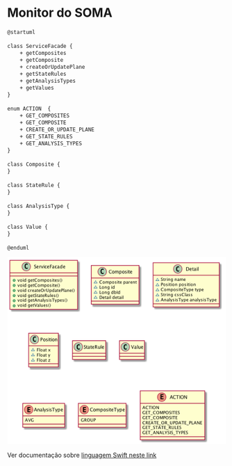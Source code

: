 # Monitor do SOMA

	@startuml
	
	class ServiceFacade {
		+ getComposites
		+ getComposite
		+ createOrUpdatePlane
		+ getStateRules
		+ getAnalysisTypes
		+ getValues
	}
	
	enum ACTION  {
		+ GET_COMPOSITES
		+ GET_COMPOSITE
		+ CREATE_OR_UPDATE_PLANE
		+ GET_STATE_RULES
		+ GET_ANALYSIS_TYPES
	}

	class Composite {
	}
	
	class StateRule {
	}
	
	class AnalysisType {
	}
	
	class Value {
	}
	
	@enduml
	
![png/monitor/monitor.png](png/monitor/monitor.png)	

Ver documentação sobre [linguagem Swift neste link](https://developer.apple.com/library/ios/documentation/swift/conceptual/Swift_Programming_Language/TheBasics.html#//apple_ref/doc/uid/TP40014097-CH5-XID_454) 